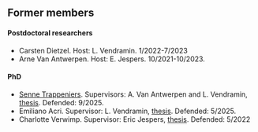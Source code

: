 ## Former members

#### Postdoctoral researchers 

* Carsten Dietzel. Host: L. Vendramin. 1/2022-7/2023
* Arne Van Antwerpen. Host: E. Jespers. 10/2021-10/2023. 

#### PhD

* [Senne Trappeniers](https://sites.google.com/view/sennetrappeniers/homepage). Supervisors: A. Van Antwerpen and L. Vendramin, [thesis](files/trappeniers.pdf). Defended: 9/2025.
* Emiliano Acri. Supervisor: L. Vendramin, [thesis](https://leandrovendramin.org/files/acri.pdf). Defended: 5/2025. 
* Charlotte Verwimp. Supervisor: Eric Jespers, [thesis](https://leandrovendramin.org/files/verwimp.pdf). Defended: 5/2022
